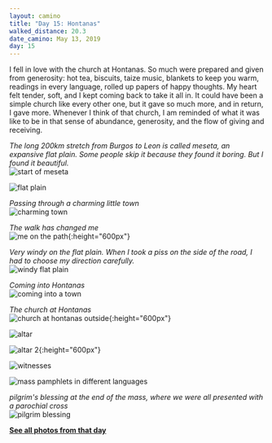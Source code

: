 ```yaml
---
layout: camino
title: "Day 15: Hontanas"
walked_distance: 20.3
date_camino: May 13, 2019
day: 15
---
```


I fell in love with the church at Hontanas. So much were prepared and given from generosity: hot tea, biscuits, taize music, blankets to keep you warm, readings in every language, rolled up papers of happy thoughts. My heart felt tender, soft, and I kept coming back to take it all in. It could have been a simple church like every other one, but it gave so much more, and in return, I gave more. Whenever I think of that church, I am reminded of what it was like to be in that sense of abundance, generosity, and the flow of giving and receiving.

*The long 200km stretch from Burgos to Leon is called meseta, an expansive flat plain. Some people skip it because they found it boring. But I found it beautiful.*  
![start of meseta](https://lh3.googleusercontent.com/V-NTuiBDyge2FW4WLjfMMq2mO25EfaJ1L9bk9Cyyd0ZwYmNIyGNFFCdWfjyzDDYQgpmW7CufJEbwFKXxWIao__xh9QrLH1FsHGn6JUkqmeolYAhDrR4o-nNFKnkl5uz3vwiah6B6Ya5ZD-KjhE7CjDXC2556Bm26uABz7zuE7bCM2DewID9v-OlfYyZzeoMHnG8_ZTvmgHmx9KLGmhi03bTZa3QJOWjIuTU212b2kwdIaK_DpY0ed1Kg5zRoOu-Hi5oeqhcGABUUegvq92B6Sy1dap3iaULhqJ3rbJ33T1a0SetaGabO8PK1TdZVB8fIGcmXbxweELwtZmLDicDGUGL5xuDDDkZylvkbCI4fZ2AH4lrUgLHpHBwf0Na8jUqFfjAlztDWm6eHUcnymkSkGKQDnaYMVlNxM-CLjqk56ccAL-0Qw_oTjJS5xgVN3WzdLSFZaDiey2ZQeNWshdVb-hGwG7AKh4tJSeTS0bHgwCn5RmQu_dE4UXMIGl1J_LWCy6nptUDA3lGMTi2nfuL8YaSPVJN1je8PGuBeO6gxem0_GvAKxN-8kJncJwtfHZJWKybL7NEbLFB-p7VhFK0gSlsS5fdAZLyTaHUpl1gQGiRb0juXVfDeYIZKj240a5qrHW9Ba72JgyDvlsOCYmcpzMfBvDStnNB7LCokIn0PJarGakbisi-opDU4QYpg4P2lVbPp2HaoMkeHouZiC_w9SnfPMQEttO7FpZSBeTjADNxD6A_s6pl8nJc=w2500-h1406-no?authuser=0)

![flat plain](https://lh3.googleusercontent.com/dCL5At1tQwwfz8wFNRyTO7j35xESL-jBPuLLbt_fFcVum74JSbFh3x5QqI-cEk7JIjyr0_OiECdxzcm59WxAk09BG2uiTJpA85pANPixlgHJysyTD0ORJAKID_9wjMTlWlN8ulLhd5VkZsRG-B9m6Z3FjXJoIfPe2qJbGPzMra1avPHNssNl3ITUFNVh20vhrXc1o6Ie0ewnVbEq-0EoBjVouTRCJfXDTimZxefLgTUawgqdYoO_XteROgr-ltx40qawU0WFiUN1JP3Nq9dTxYaEjJ0clHgTNGVBzZ-5EO9hnkpnnFVGt-4gq_jYhVMkwhvI4mSKJXH0Sh2mgLZbUeRxT3Zp2kFecvc93JNq9pSnLwEsF6vUee1Y2CQVpnNHHk8-TjwNJKJhPndkmQq8lYQ0aOaFMfIBnxpNTbjt-P8SkDVjciFAFrAdeEslaL95BckBTg8ewGGVZnCpvPBaOT0jdKfh2rkChxR4IwDDD6O-9HxEY1Fl32PEtZUKA4zT8x34Vpw2vJWfyPn_bJ3zU0QuXjqn21_vNhCQMC-KzkN-69gglLIVB9DUJG8NAq8vYQlDPRN2emtUxh9U6LFijDiGL67_mBL4H6J3XClM74ufwMfTEnuR1A7G2If09xQViRzOP-Jrm_Tbf5u-yJSnFiyxYHJmDKCLLz2UAE4KZbacmkVcNWvRkG0tHRm7lZ161JCDQLWBbdiz5pmzul7fyx4QE9LImWBJaaQHGKAtzfhFJddBgiZM9Co=w2500-h1406-no?authuser=0)

*Passing through a charming little town*  
![charming town](https://lh3.googleusercontent.com/4DpUa2Gndf8ORHZyg2-Fl3luoSqOi3BZEMh9-X_-rJgSlY-ghxKgEIoYOEAYN0vIMKnCebBr0ewXty3mXYJpZ5gr78zOVNctVfVh6zTkUWEW913ZB147Edf_0dW3h79Nu82HsWKItlkJCUy1JXCAWbpyAvUtF9WPE2ySMpPCyNTSy-JawvRPpT8HD9qcIEcvKa8N5JZQvx-gOAYwyeLYL8xbX2KAQUr_5n9ek6kSNP3H_PZQrWSgl87V1q81w8qFQpzCjigT0-NTB8dU08PVFt6_gFifiVyvl93SaBX040mkCYoNBkIPocDj2dVs2oSw6_v4ymOuEwhlLJSPqPCBC2IvrX4Fw-uiHNlc8_N4dTj8MEPps-hWYq77XfHCo4hq1PtCY9cTuyNANwXiLljLVhAoDxIrNhmUQm7oQ4a33nt5SOLk61XM7aL53EUsigmhyZOe5WAp3MaSEA5SLv8wbh_1Z0DVZ1xdezmWwaebp8kwajahGi1k4MR2ucMHOdj0Up6gC6lRx_3W_RlH-hJNuv48Sbmo9TVOdmZY9rihXa2ny8KS72BmCVaIh0Mj_XY7U4HP9fZ2CLdbvrPYHaVTcqv74FWtLN6-TzQWBMGL7xwuVyYm7WBWNwZE9tjIGOuBjPXMWu-ToNdR0rvxGdYcBkOpcmXG7iNvp7ReXNyS-asOy1-GQePkbTBxw2HJNnSesOBt7YEInLCLopSeusac_Eui8wNj-nQsOHWD7GARP06vE80G3QxrRrQ=w2500-h1406-no?authuser=0)

*The walk has changed me*  
![me on the path](https://lh3.googleusercontent.com/SHe1IcYURNa7d2A_ptuwJSLzlMSkSkT8XAy0hZwgKuOswEXgL2GVRkSTtU7m-oCJKUyVn-gmOC2F3ZcNo3zHmaGfcQ6r1gOcIw4OwPjleODNP81V0OXxyL5gHIU1qOlCX9UDLpFe5nX7BjlrbH6-BK5kjyJFUP8dBKGw-yg_mN2rH2eeKqhGZjX_f31fHB9jJcRzN-B7fRHmOKKsycMwmeCrJdR0A7Ekq7EMxno_NZNVm3jiSqIJqPMHewoLbFhp7I_kDQfm4GjPHHNgzHnJgcYzrttjs74dP5IeuyE1imPb16sAj96HsS3u0CKKgoD-8HBgW4DB4QURux3f0VdBanGSrSOL3m-ZOqRwea2BxS2afTWf8hdf3_pieh0B7em64O1HT582Xvnd02tv_VNNKsEzgzhh7RxELIp6mxZdr9bRH1LmXCvDTq6O59XVt8BlVe-ijWJWxLgTLiTSEJj_gyo4agqHBDPBWtLYFuXFMjrTnBUooIxRZxrmuVIbzZjxIwQeTbC0frE4sr75cSkbW8GbYYF-3eF2OxVC29uwC1y1cDZwshWGlMLWX1_Jq8hjxZNpzVUtpi_PltBhwaikOpGSKn90Na46x_2PhGxpzQvgYqknlKEp6GE8nDLDgke0JutCUwlJ_l13aBGu0FamlIex_VDmzG9xrhZxiGXfLApwJbOSTxNbv8ACLTh_4UGC0MGWcOWVMsR7VwxbL03noREN3yb4sgNL1CMMIrzICUF29GzzeNul4DU=w792-h1406-no?authuser=0){:height="600px"}

*Very windy on the flat plain. When I took a piss on the side of the road, I had to choose my direction carefully.*  
![windy flat plain](https://lh3.googleusercontent.com/eQ5dgx2VBx1Osvjf8-9cKY59xlI6KvA9k6O2TkOXIZ7kaJ2GOtWoVciIxHQvbXo5szZyv7JUX8wwJPZ1Yt3gPd2qg7jR6pm3-0fMuQ1Ceng7N0J6gv4KlsrnDVUK1j9RW5kIkJJzm9ekzvWO8q7mH4B-u2SS10bzcySOiplThVm23z2-y8M1qSjClod1bx4AMzprbKjxoMByJZNEWCEn37SMJBNm4tpQU4bElWOYs-1IIvszvg7iWgkSG91h8eeLykzk_45CTpr_wqJvwe9rwsQ-3npY05zETkQsRHxBqAGwDxYokvdcTVJPHBgoF9hG98ah2DjHkcqBuLon5ls_O5xeUvZXRxhILTInrFeBOTotgg2SQDvrFOsfIltq7nCHekQnlSwyWPbBaS5-vLAEfYUC5Qv5GRPj-ENftp06RhFeXTcmLbqL_J7h90_k9sNyTGe0lVoL5EASQ6ApFa4K8saDsZM1wMeXwbPhNWnIh4s1Xblubjg1KVAcfEDo6oJPFjs93REY8wyKn4bY-FCzLvQCcviIzGOwUK4xrlOfNwuiP1Z-iOZXhm9nDi4J78cB6UXjTPtLB5W9d8RTUuguhtJr-F31he5gAMci7OTS1k-tOxetfT0vCaGKuxmGoiUum6wdH3eq71PHEa0HuCvIypiw9kYiKZpFaXZJcEjgN94VcaGCBPbaEOk-J_--HOwAXJuwdAP6NunmGXaFQjDbOyVPoPB5Z9w6L86cbNB9jBfKMOd12FQ1pIk=w2500-h1406-no?authuser=0)

*Coming into Hontanas*  
![coming into a town](https://lh3.googleusercontent.com/jg7Eoy4pX0H30Dg_pmaJfApWidZHXT8MQXF8fI-K3cbMN6jrtomj6RsvQSvvU4GIwGKGviWw4nh1n3foYdY8ecbdxKPsQRTQRT_guvp_QvX2L-UAUVAtXhYpWUqLaupttAAFvjFE5GS80tu367IuyhmmF-_5lM22AUp4YlhwCKmbUB-04LtYO5uxY0Y3X9nkTuuvNN8IyNBxaYXAu_mWGsvfrz9KaRGuLJtjQusZQxXBAmsivhhV_HB5g4Lrj6N-Nfm2poOgbsC57Dx2d2MpcmdzC8V4uv5xHI9_LrU4rh4V5jBg8CeDoTSiP13R26pRypCEL9eRgEs8ya-Tm9hADt_YNpnIf2LXnngYrioZ4cUeWsiyMwW2GOuRkRl9SMKtqdRym287UPa-qFt9VeHjEP5Dwl1beX9OmPGQNobArZ6_qsnXdPkps8bcb4nnP4P9rPMmOHp6z600SPfcnCHjVar3Iz1IUUBghtej9qlL_hRrAZEX-udETIYJYI9Unwc0e5YUnBOVbaqTcwKVNuK8KwRsQIjVkGvNFvFQjShNrSeDxoY7U_5Z2KNc8neeEAJaEjfS9FUVWcxWD_DHqLz94j-7xI7ON6KCQWo-GHy3gTcS3Alr4tiH0Fo69SyQyIdhxiH8iMhB0rdc_WaAxOvEndM9Sa8hvRsgBzxvO9bYco-hP7AZjANpYxboqrXYn7ZcF2ou2Yjzi7sRBLWDMqCcSFMe0jNwK_Ic04DOomp-3LrgIgQxtur6y1Q=w2500-h1406-no?authuser=0)

*The church at Hontanas*  
![church at hontanas outside](https://lh3.googleusercontent.com/kwZUjeOdysBd2Z41IaAvGfY7Nylny2cUJCAlql0Zaa3l61GZjbXCZwXl3-_j_fm7N6l8VgZKmshiAhubxFmMVvgysPOB9RzJ18iM8chiRkPqSyLVsKfE6lD869DhOHamoI02nfPq0do2qGM97mK2-gU1A8jYE5r1V4euq79mrcjUrmp0lfI-nnWLrWSlUYBmRINbVS5zR9L9BeHnVQGDXw3Fhsxhg4PzXgpqeQNzK1TgpmTw-KDltUbJZIJSDPkV4srwdZG7OJbpQJhjbRfcHYq0wx4RM-lX8mu4g1y-yRz5XCnI7axh_yOfmLEnyLoJmPlkxeJ-d7vc-5Sg2ofEDmDkxg61sQdhFhE4WgoIOAZclwHSDVZi9JN0kO5r1xM1rZMzfuHs16YiQX_eNWgD3kabJXhz8E8Dm_HevovV6jKz7UfZyxOhUsHa_MXKjYOu8SpRWTqxMST9m7cfACaI6ipDba40uF2gwsTo74N67K8gsv_izoXj7oUxMVuscO2lDu9JaW9jPo2bdwQGGtNyedHinSAUZ-yfzKbyvKrY92gWqdS1fmq2iwqtnPbmFeuPae3ZVyGLidkYBLBPK-VNYDPHPIFVJrURJShkEsQd7Y1cyMgNr7AqI00_qi6e1bqoxnBfTuhW3Cgv4xjg6faMxvN-qm3_tcaxEpdOOJvcN2yPjCoWESrqlwzSCzR5QwD5V9bX7Bdxqd3LMvg8bq1TWqfBQqzD8bq2VVCSunO33t0uo1WFr48UWeA=w792-h1406-no?authuser=0){:height="600px"}

![altar](https://lh3.googleusercontent.com/nYGp5DDEydG5qveB6HMHoMQ_7ml9_bOYZbGWgx-re3c-YKw3TXi4dxZOzVLqQ0-0bY_cN8ApfOpQShsOwOIMuOpdAwXsFPJZrr8NhSlkXan4Snzhnp1cjjjXdohnzJeqf_Wt5lcfhRh0YILjUZxaG3n2CHKiTNxk0JrA-gzT654sI3ZoqmCZ_thuAgC-67QVw0GRm633-S3J0nT7vZfICyWMOylSVtFu_YFQkfd_gnsUn3uTh4kAopz8Nan3LbvDjIPsJYHWMzRLR-q17kwIRHYTJ0wNKLlSE7qCZh8NQToWAl-SKaCIQcqZ6RAnScZcWpsiO9nfHUMEhUprk9CEwtW2mD1apC0M0qnK8pOJAUamzkKAhvEbPq49lGlWs6R-FxLo-jUEa_amT3hdTdHwVc8cvh4ZFvBUOVEBQt7oeZ9TJTJTF2y3BYtS9hr_3kHsyFVJkIOYn-EzlqlVG1568A0cCMxCkMNGNkqXAvvoQ1HUfMwYzN-FejcTVhFxCVKK2mSoqWp40H9dao2sFbN5znWhpri9Hti5FXL-l-n9I_kmArVkY7mBFxbMmpYtFsWWx3w-HAANTt8oHbyH6rlz1pSC5ACnqzamHVZ20QP2lb8qjRanVE2be7de3sL19079nVq3kroIlOcuVgoypmBoqL8XmSOqA-cuCcHX4BcHzzkVHgAGhR7mIQNC4u92Q2p-Ykl2f8LUpFfEr0DxySNKwBB33fU_RO15zOSepSAHbSU8sJB6vUVlxtw=w2500-h1406-no?authuser=0)

![altar 2](https://lh3.googleusercontent.com/yhjGlJ5TlP2dzcXxviiJFmF_Lf0eKO1I9SHo0ICSAtx1OHyMW3tzUneg-2k01hBnzmQgjCFOMcirwmxJGlbYQTQ-LSF9FVEYn4ce-gE0L2EYEeXhlf3YrlD6sEU8qlpYX6kMM7LsYmYlPXvVGXDS6LqBMbeaThd1jff9OFyBwt1kagZpgI9BX4MtZXCvpH6LzcMlTzIOoz0OdPlwxA3nx0eDg9J6yZyKnNJni4Bxvv5fQ16DDks6QQiQ8dKzuY5O17h3e3AxBhiwbHsaJzKhNvWeZ9l25O3nsudrShI_0iOLebtXNXeJYfzpwKm6Mb-Ql6dfWoJ5nyKB715jMDLsL7tONMuSdXMDlma8vIfBmQnq-Q6h_AMnu_7Y07RiQwqA-H3qrIMHHGcDUg29dHjhTWsB5o2gaHv86bFw_ANOCGcZ08pglQBhpdvNyC2eHEvsebuYeL3MOJdbggHwXDcgZUXP3hrwscRkOkxCTRthd6_4_uF0yXUDTLCeqFsUsrazxC3j7aZ1a_3XxkpzGaCRKB6D0b6o9X343D87NT_0WXSin2-opu6iAE-cdz7KOPYIgX8CtfSvoOCC4Pc9o1emZ-bED2O3V8bzVvX1smMbgViP8wVVFXk_DYrViLBH4qh00hJ2WZm7u24Hpfz7cQ5_JLOtb9JFYnri5HH8og-jur0Bsy51rU5DzHEY0edhiPtu2b8tn11AEKkSY6uQBE0f2o01r333R8V2y2q62d2O1uhnmWSi-nvIFPg=w792-h1406-no?authuser=0){:height="600px"}

![witnesses](https://lh3.googleusercontent.com/81SoZEea6WT8kUyvhnKgsioxLf4-EF5p1wstmsbgoSnEP9MbGQRd-tgGc08-ENytAJkcd0f1Y1UcIejLbpaawS_UxuzZavdupTDh5h2zvNQlQNRdZkforDITsNW2U5vCS232o_6nKVs8m4dujKM_jEzQijW73iToAdnO9N9NfZhowKKtTHY9bS3Py4bJZFliKqwJuz9Gx01_FPyIR9VGKIxs8Qv9dkpsS0TaFZ2DFrD5MQl_ApudVF3ybANR7NcQdmAtQS8hpl7bMd2TPJhjxLQggtrom0h4HgO3eiSwKDzJUiRt1LpVCkFaaWcYaiuTAVjxQGLESLbAmDoQwR_jVtF5EC9_FoPi6vtop8N7abRTh_k1PKODMl2zZj6ZBt4UwSqbYAxVu8ofz93Ts7wNeqD1RXA-V88zq2oUcWo5Tsp9cCI9U1ktHzPyNVOYlGXe-aCWlKHqkItQa0xyVCUOviw56K1ZAd4G7eWSkU0lE-SG5H6eY8s9IOhlyNmg6ozJxFqIPaR6eVUzu9gDpoRCGwx1BpDqr3f9pe_Jlt3UyrRFZymkoKJ2qjMh1WvCt_NqEL0nzQaGQJc1ad3llXmDVyP3i74A-ad8Lm-uNTfrJStx-SozIDsOtUpgMNOYoZMqh3CkR6H1CLr2Pb70dIGocGlg2lruDXqmIYTZBjPDILC5rBteL7uoK6kt2VfUev7XbDTQDXT78sRqdWEiV7YzUm86-pVvX0I0UFoJQ2jEhRRNdC3DLVm0krg=w2500-h1406-no?authuser=0)

![mass pamphlets in different languages](https://lh3.googleusercontent.com/xk_UrPxuPVI0VpYPHEWtVp_3Nk9KVaoEsVwgD20yeiNu0sgB5kZt9yxfgO9jtoc0APo5L2dZgBCbA02-b30jRLrw07t8UPGenE4UNhOHzJgAH_E-M3mAKTqbJTY4914qfETtaYrF_lYd0W9JkwEfgx65y0XJ-R-97D3NY1byBe7dk658vovoJSkRytjXC9p990rvRMEvYu0GJA3nV0ep-SDfbPfrqyjMkIWMzJNQ8z_2nGp-TZQSSYTVjp7MeCykGLFwALwm0xLvqu4bKeeJFKIzAqHGXPxO0iGpv6L8UwIi34CJfMDkKKnDHa9_nfEy_1tWk0awJHyqwnL4rycKPu_eQbob0YAx9xgxXfnfub3bwPxyR3PP6KDRVZCPYNGT_Dy8QOU0qrcTuzuQsUAzXPg_-0JtfNcs-fNknLYcY0_cWFdbsWLAbrq0_OYP7wogA_yWnFxqFAIPNGhsCuuTYeuuOOFp1d8URu_B63sqqPwVN9K7G1xjkfd3HZ5Ld2iMjgb0W9SuAOa_dODfICQuGy-XVAIphjBDNHdQ-U3vfB5vo_PHIzV44jfamVeMfaeFCELH59QgaYA-gFwG81VaK7w0WAs_inBRUoeJj1jYCTUjYR1eSSEKnprnzfAgaONz4KQ8a9txmRp8RGnFzK7KIBMjX7PSUlxyk-FKswqmG84wCJEaExsLM2E4-4t6pm8NaA_P5NfD3TjGgBvCmqIgRUqf2lMTJq4jkTfDdMtfJhK5ib_nife9pEg=w2500-h1406-no?authuser=0)

*pilgrim's blessing at the end of the mass, where we were all presented with a parochial cross*  
![pilgrim blessing](https://lh3.googleusercontent.com/hVnvMLzc1sBGpFZ35NGP4QjRDQM05KOcv9F3gtCW47SOU7nytga-iGD8kwyDFjWO6J6ebUD7XoEIl6ar671JPsQjoE1qYqYwsOOVphBdc29xyBn9Q8P5rZ4tCcRDBXRsrKGRhfX3vqIM50_wS7_Nz7m9Yl9wVxhYp7-fD5rZ-Bz1gATa2avb3U_n-BKgCkJiweBhFpYRE3-Yp_o0nDlkMi1Q-XNDIIUi-878fkILGcSf1S2UEQueJDG_5obLlA-Dm_bomP2Ok7lp-p4KqFdCwMgSjRuZsYrPbFlcDplToDFhbg2JfNikqZMwQ0RLqYrvPRvuofI68mE-e0z4BwMICT6VXD1C3VLgmYFcti6S_iHo9S5nTlpbzSMlS1sC-ev-fgQfqL2frR8BpFMJzWesNmCN1SjQD7J7Bx35pOUPVydH2rmiZzH7ULEO29v1Y57jlqmsULr5uB7aVcp8BcewoJlDkjZrhRDymEe_NiyhDyvmHWugvyZCNxUZmq7g8tDP_Vx0TwIeLiADNR1-hzxN68HEIuL_f9LfzwMwHTDVaddsLEfdN-dFB6lQ_7MTwD1YBssWM5SUaiNFJY4u1fMrq6A_Ib5N5MEuusQzs9xjvsAnoITdiXqlEsd6IVypjeAvT8YuuJQgQP8_IWkdL_t0fY6B0sddrfHd5Sbqh0dMgc6KGES4TIHjsS4QUNLNQJmaKifHHINxS5hF1GJ5RLos6dNlSN9_EqaGxf9u74nTTC9ae0OJTqK-MQM=w2500-h1406-no?authuser=0)

[**See all photos from that day**](https://photos.app.goo.gl/A4uZrAmSrjLAQT6D9)

